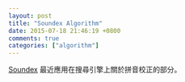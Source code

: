 ```yaml
---
layout: post
title: "Soundex Algorithm"
date: 2015-07-18 21:46:19 +0800
comments: true
categories: ["algorithm"]
---
```



<!-- more -->

[Soundex] 最近應用在搜尋引擎上關於拼音校正的部分。


[Soundex]:https://en.wikipedia.org/wiki/Soundex